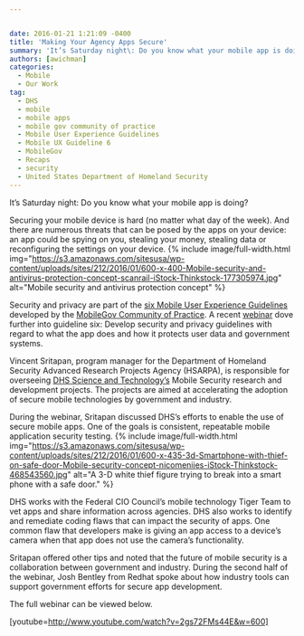 ```yaml
---


date: 2016-01-21 1:21:09 -0400
title: 'Making Your Agency Apps Secure'
summary: 'It’s Saturday night\: Do you know what your mobile app is doing? Securing your mobile device is hard (no matter what day of the week). And there are numerous threats that can be posed by the apps on your device\: an app could be spying on you, stealing your money, stealing data or reconfiguring the'
authors: [awichman]
categories:
  - Mobile
  - Our Work
tag:
  - DHS
  - mobile
  - mobile apps
  - mobile gov community of practice
  - Mobile User Experience Guidelines
  - Mobile UX Guideline 6
  - MobileGov
  - Recaps
  - security
  - United States Department of Homeland Security
---
```


It’s  Saturday night: Do you know what your mobile app is doing?

Securing your mobile device is hard (no matter what day of the week). And there are numerous threats that can be posed by the apps on your device: an app could be spying on you, stealing your money, stealing data or reconfiguring the settings on your device. 
{% include image/full-width.html img="https://s3.amazonaws.com/sitesusa/wp-content/uploads/sites/212/2016/01/600-x-400-Mobile-security-and-antivirus-protection-concept-scanrail-iStock-Thinkstock-177305974.jpg" alt="Mobile security and antivirus protection concept" %} 

Security and privacy are part of the [six Mobile User Experience Guidelines](https://www.WHATEVER/resources/mobile-user-experience-guidelines-and-recommendations/) developed by the [MobileGov Community of Practice](https://www.WHATEVER/communities/mobile/). A recent [webinar](https://www.youtube.com/watch?v=2gs72FMs44E) dove further into guideline six: Develop security and privacy guidelines with regard to what the app does and how it protects user data and government systems.

Vincent Sritapan, program manager for the Department of Homeland Security Advanced Research Projects Agency (HSARPA), is responsible for overseeing [DHS Science and Technology&#8217;s](http://www.dhs.gov/science-and-technology/) Mobile Security research and development projects. The projects are aimed at accelerating the adoption of secure mobile technologies by government and industry.

During the webinar, Sritapan discussed DHS’s  efforts to enable the use of secure mobile apps. One of the goals is consistent, repeatable mobile application security testing. 
{% include image/full-width.html img="https://s3.amazonaws.com/sitesusa/wp-content/uploads/sites/212/2016/01/600-x-435-3d-Smartphone-with-thief-on-safe-door-Mobile-security-concept-nicomenijes-iStock-Thinkstock-468543560.jpg" alt="A 3-D white thief figure trying to break into a smart phone with a safe door." %} 

DHS works with the Federal CIO Council’s  mobile technology Tiger Team to vet apps and share information across agencies. DHS also works to identify and remediate coding flaws that can impact the security of apps. One common flaw that developers make is giving an app access to a device’s  camera when that app does not use the camera’s  functionality.

Sritapan offered other tips and noted that the future of mobile security is a collaboration between government and industry. During the second half of the webinar, Josh Bentley from Redhat spoke about how industry tools can support government efforts for secure app development.

The full webinar can be viewed below.

[youtube=http://www.youtube.com/watch?v=2gs72FMs44E&w=600]